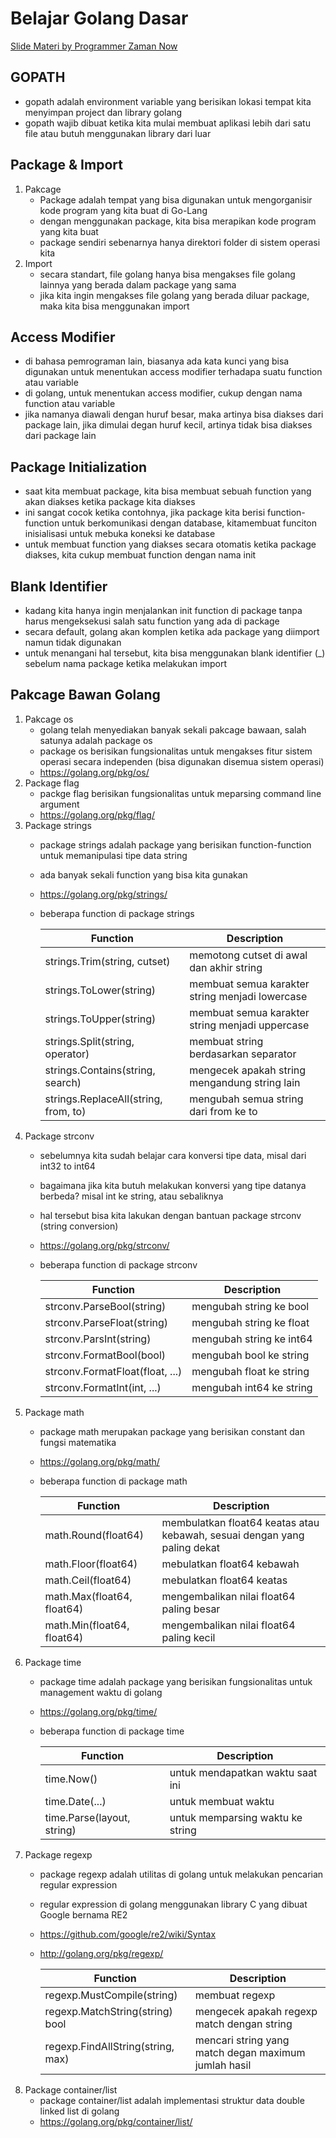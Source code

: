 # Belajar Golang Dasar
[Slide Materi by Programmer Zaman Now](https://docs.google.com/presentation/d/1QNFV9kjV4TfN-FVFLT6-8Urq2MmadAmgc1puk-YE5Fs/edit)

## GOPATH
* gopath adalah environment variable yang berisikan lokasi tempat kita menyimpan project dan library golang
* gopath wajib dibuat ketika kita mulai membuat aplikasi lebih dari satu file atau butuh menggunakan library dari luar

## Package & Import
1. Pakcage
   * Package adalah tempat yang bisa digunakan untuk mengorganisir kode program yang kita buat di Go-Lang
   * dengan menggunakan package, kita bisa merapikan kode program yang kita buat
   * package sendiri sebenarnya hanya direktori folder di sistem operasi kita
2. Import
   * secara standart, file golang hanya bisa mengakses file golang lainnya yang berada dalam package yang sama
   * jika kita ingin mengakses file golang yang berada diluar package, maka kita bisa menggunakan import 

## Access Modifier
* di bahasa pemrograman lain, biasanya ada kata kunci yang bisa digunakan untuk menentukan access modifier terhadapa suatu function atau variable
* di golang, untuk menentukan access modifier, cukup dengan nama function atau variable
* jika namanya diawali dengan huruf besar, maka artinya bisa diakses dari package lain, jika dimulai degan huruf kecil, artinya tidak bisa diakses dari package lain

## Package Initialization
* saat kita membuat package, kita bisa membuat sebuah function yang akan diakses ketika package kita diakses
* ini sangat cocok ketika contohnya, jika package kita berisi function-function untuk berkomunikasi dengan database, kitamembuat funciton inisialisasi untuk mebuka koneksi ke database
* untuk membuat function yang diakses secara otomatis ketika package diakses, kita cukup membuat function dengan nama init

## Blank Identifier
* kadang kita hanya ingin menjalankan init function di package tanpa harus mengeksekusi salah satu function yang ada di package
* secara default, golang akan komplen ketika ada package yang diimport namun tidak digunakan
* untuk menangani hal tersebut, kita bisa menggunakan blank identifier (_) sebelum nama package ketika melakukan import

## Pakcage Bawan Golang
1. Pakcage os
    * golang telah menyediakan banyak sekali pakcage bawaan, salah satunya adalah package os
    * package os berisikan fungsionalitas untuk mengakses fitur sistem operasi secara independen (bisa digunakan disemua sistem operasi)
    * https://golang.org/pkg/os/
2. Package flag
    * packge flag berisikan fungsionalitas untuk meparsing command line argument
    * https://golang.org/pkg/flag/
3. Package strings
    * package strings adalah package yang berisikan function-function untuk memanipulasi tipe data string
    * ada banyak sekali function yang bisa kita gunakan
    * https://golang.org/pkg/strings/
    * beberapa function di package strings

        | Function                               | Description                                      |
        | -----------                            | -----------                                      |
        | strings.Trim(string, cutset)           | memotong cutset di awal dan akhir string         |
        | strings.ToLower(string)                | membuat semua karakter string menjadi lowercase  |
        | strings.ToUpper(string)                | membuat semua karakter string menjadi uppercase  |
        | strings.Split(string, operator)        | membuat string berdasarkan separator             |
        | strings.Contains(string, search)       | mengecek apakah string mengandung string lain    |
        | strings.ReplaceAll(string, from, to)   | mengubah semua string dari from ke to            |
4. Package strconv
    * sebelumnya kita sudah belajar cara konversi tipe data, misal dari int32 to int64
    * bagaimana jika kita butuh melakukan konversi yang tipe datanya berbeda? misal int ke string, atau sebaliknya
    * hal tersebut bisa kita lakukan dengan bantuan package strconv (string conversion)
    * https://golang.org/pkg/strconv/
    * beberapa function di package strconv
    
        | Function                          | Description               |
        | -----------                       | -----------               |
        | strconv.ParseBool(string)         | mengubah string ke bool   |
        | strconv.ParseFloat(string)        | mengubah string ke float  |
        | strconv.ParsInt(string)           | mengubah string ke int64  |
        | strconv.FormatBool(bool)          | mengubah bool ke string   |
        | strconv.FormatFloat(float, ...)   | mengubah float ke string  |
        | strconv.FormatInt(int, ...)       | mengubah int64 ke string  |
5. Package math
    * package math merupakan package yang berisikan constant dan fungsi matematika
    * https://golang.org/pkg/math/
    * beberapa function di package math
    
        | Function                   | Description                                                              |
        | -----------                | -----------                                                              |
        | math.Round(float64)        | membulatkan float64 keatas atau kebawah, sesuai dengan yang paling dekat |
        | math.Floor(float64)        | mebulatkan float64 kebawah                                               |
        | math.Ceil(float64)         | mebulatkan float64 keatas                                                |
        | math.Max(float64, float64) | mengembalikan nilai float64 paling besar                                 |
        | math.Min(float64, float64) | mengembalikan nilai float64 paling kecil                                 |
6. Package time
    * package time adalah package yang berisikan fungsionalitas untuk management waktu di golang
    * https://golang.org/pkg/time/
    * beberapa function di package time
    
        | Function                   | Description                      |
        | -----------                | -----------                      |
        | time.Now()                 | untuk mendapatkan waktu saat ini |
        | time.Date(...)             | untuk membuat waktu              |
        | time.Parse(layout, string) | untuk memparsing waktu ke string |
7. Package regexp
    * package regexp adalah utilitas di golang untuk melakukan pencarian regular expression
    * regular expression di golang menggunakan library C  yang dibuat Google bernama RE2
    * https://github.com/google/re2/wiki/Syntax
    * http://golang.org/pkg/regexp/
    
        | Function                          | Description                                           |
        | -----------                       | -----------                                           |  
        | regexp.MustCompile(string)        | membuat regexp                                        |
        | regexp.MatchString(string) bool   | mengecek apakah regexp match dengan string            |
        | regexp.FindAllString(string, max) | mencari string yang match degan maximum jumlah hasil  | 
8. Package container/list
    * package container/list adalah implementasi struktur data double linked list di golang
    * https://golang.org/pkg/container/list/